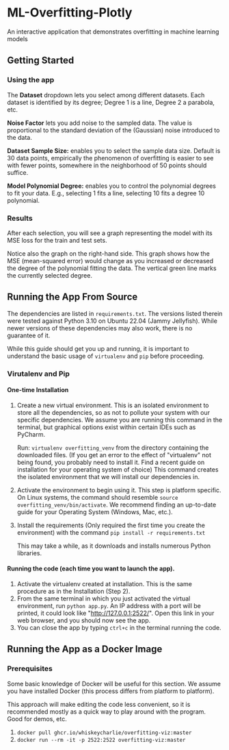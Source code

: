 # ML-Overfitting-Plotly

An interactive application that demonstrates overfitting in machine learning models

## Getting Started

### Using the app

The **Dataset** dropdown lets you select among different datasets. Each dataset is identified by its degree; Degree 1 is a line, Degree 2 a parabola, etc.

**Noise Factor** lets you add noise to the sampled data. The value is proportional to the standard deviation of the (Gaussian) noise introduced to the data.

**Dataset Sample Size:** enables you to select the sample data size. Default is 30 data points, empirically the phenomenon of overfitting is easier to see with fewer points, somewhere in the neighborhood of 50 points should suffice.

**Model Polynomial Degree:** enables you to control the polynomial degrees to fit your data. E.g., selecting 1 fits a line, selecting 10 fits a degree 10 polynomial.

### Results

After each selection, you will see a graph representing the model with its MSE loss for the train and test sets.

Notice also the graph on the right-hand side. This graph shows how the MSE (mean-squared error) would change as you increased or decreased the degree of the polynomial fitting the data. The vertical green line marks the currently selected degree.

## Running the App From Source

The dependencies are listed in `requirements.txt`. The versions listed therein were tested against Python 3.10 on Ubuntu 22.04 (Jammy Jellyfish). While newer versions of these dependencies may also work, there is no guarantee of it.

While this guide should get you up and running, it is important to understand the basic usage of `virtualenv` and `pip` before proceeding.

### Virutalenv and Pip

#### One-time Installation

1. Create a new virtual environment. This is an isolated environment to store all the dependencies, so as not to pollute your system with our specific dependencies. We assume you are running this command in the terminal, but graphical options exist within certain IDEs such as PyCharm.

   Run: `virtualenv overfitting_venv` from the directory containing the downloaded files. (If you get an error to the effect of "virtualenv" not being found, you probably need to install it. Find a recent guide on installation for your operating system of choice) This command creates the isolated environment that we will install our dependencies in.

2. Activate the environment to begin using it. This step is platform specific. On Linux systems, the command should
   resemble
   `source overfitting_venv/bin/activate`. We recommend finding an up-to-date guide for your Operating System (Windows, Mac, etc.).

3. Install the requirements (Only required the first time you create the environment) with the
   command `pip install -r requirements.txt`

   This may take a while, as it downloads and installs numerous Python libraries.

#### Running the code (each time you want to launch the app).

1. Activate the virtualenv created at installation. This is the same procedure as in the Installation (Step 2).
2. From the same terminal in which you just activated the virtual environment, run `python app.py`. An IP address with a port will be printed, it could look like "http://127.0.0.1:2522/". Open this link in your web browser, and you should now see the app.
3. You can close the app by typing `ctrl+c` in the terminal running the code.

## Running the App as a Docker Image

### Prerequisites

Some basic knowledge of Docker will be useful for this section.  We assume you have installed Docker (this process differs from platform to platform).

This approach will make editing the code less convenient, so it is recommended mostly as a quick way to play around with the program. Good for demos, etc.

1. `docker pull ghcr.io/whiskeycharlie/overfitting-viz:master`
2. `docker run --rm -it -p 2522:2522 overfitting-viz:master`
